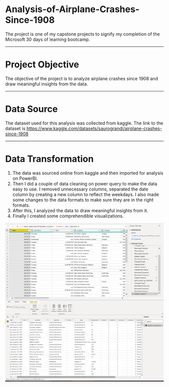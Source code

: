 # Analysis-of-Airplane-Crashes-Since-1908
The project is one of my capstone projects to signify my completion of the Microsoft 30 days of learning bootcamp.

----
# Project Objective
The objective of the project is to analyze airplane crashes since 1908 and draw meaningful insights from the data.

----
# Data Source
The dataset used for this analysis was collected from kaggle. The link to the dataset is https://www.kaggle.com/datasets/saurograndi/airplane-crashes-since-1908

----
# Data Transformation
1) The data was sourced online from kaggle and then imported for analysis on PowerBI.
2) Then I did a couple of data cleaning on power query  to make the data easy to use. I removed unnecessary columns, separated the date column by creating a new column to reflect the weekdays. I also made some changes to the data formats to make sure they are in the right formats.
3) After this, I analyzed the data to draw meaningful insights from it.
4) Finally I created some comprehendible visualizations.

<img src= "https://github.com/Oluwapelumidcoder/Analysis-of-Airplane-Crashes-Since-1908/blob/main/query.png" >
</br>
<img src="https://github.com/Oluwapelumidcoder/Analysis-of-Airplane-Crashes-Since-1908/blob/main/Air%20Crashes%20Table.png" >
